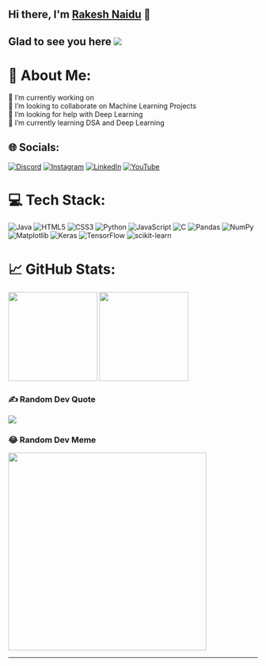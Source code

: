 ## Hi there, I'm <a href="https://github.com/J-Rakesh-Naidu">Rakesh Naidu</a> 👋

## Glad to see you here  [![](https://visitcount.itsvg.in/api?id=J-Rakesh-Naidu&icon=3&color=3)](https://visitcount.itsvg.in)

# 💫 About Me:
🔭 I’m currently working on <br>👯 I’m looking to collaborate on Machine Learning Projects<br>🤝 I’m looking for help with Deep Learning<br>🌱 I’m currently learning DSA and Deep Learning

## 🌐 Socials:
[![Discord](https://img.shields.io/badge/Discord-%237289DA.svg?logo=discord&logoColor=white)](https://discord.gg/._.alexandros._.) [![Instagram](https://img.shields.io/badge/Instagram-%23E4405F.svg?logo=Instagram&logoColor=white)](https://instagram.com/pedro_________21) [![LinkedIn](https://img.shields.io/badge/LinkedIn-%230077B5.svg?logo=linkedin&logoColor=white)](https://linkedin.com/in/J-Rakesh-Naidu) [![YouTube](https://img.shields.io/badge/YouTube-%23FF0000.svg?logo=YouTube&logoColor=white)](https://youtu.be/dQw4w9WgXcQ?feature=shared) 

# 💻 Tech Stack:
![Java](https://img.shields.io/badge/java-%23ED8B00.svg?style=plastic&logo=openjdk&logoColor=white) ![HTML5](https://img.shields.io/badge/html5-%23E34F26.svg?style=plastic&logo=html5&logoColor=white) ![CSS3](https://img.shields.io/badge/css3-%231572B6.svg?style=plastic&logo=css3&logoColor=white) ![Python](https://img.shields.io/badge/python-3670A0?style=plastic&logo=python&logoColor=ffdd54) ![JavaScript](https://img.shields.io/badge/javascript-%23323330.svg?style=plastic&logo=javascript&logoColor=%23F7DF1E) ![C](https://img.shields.io/badge/c-%2300599C.svg?style=plastic&logo=c&logoColor=white) ![Pandas](https://img.shields.io/badge/pandas-%23150458.svg?style=plastic&logo=pandas&logoColor=white) ![NumPy](https://img.shields.io/badge/numpy-%23013243.svg?style=plastic&logo=numpy&logoColor=white) ![Matplotlib](https://img.shields.io/badge/Matplotlib-%23ffffff.svg?style=plastic&logo=Matplotlib&logoColor=black) ![Keras](https://img.shields.io/badge/Keras-%23D00000.svg?style=plastic&logo=Keras&logoColor=white) ![TensorFlow](https://img.shields.io/badge/TensorFlow-%23FF6F00.svg?style=plastic&logo=TensorFlow&logoColor=white) ![scikit-learn](https://img.shields.io/badge/scikit--learn-%23F7931E.svg?style=plastic&logo=scikit-learn&logoColor=white)


# 📈 GitHub Stats:
<img height="180px" src="https://github-readme-stats.vercel.app/api?username=J-Rakesh-Naidu&show_icons=true&theme=cobalt&hide=issues&hide_border=true&count_private=true&include_all_commits=true" /> <img height="180px" src="https://github-readme-stats.vercel.app/api/top-langs/?username=J-Rakesh-Naidu&theme=cobalt&show_icons=true&hide_border=true&include_all_commits=true&count_private=true&hide=issues&layout=compact" />

### ✍️ Random Dev Quote
![](https://quotes-github-readme.vercel.app/api?type=horizontal&theme=dark)

### 😂 Random Dev Meme
<img src='https://memer-new.vercel.app/' style="height: 400px;"/>

---

<!-- Proudly created with GPRM ( https://gprm.itsvg.in ) -->
